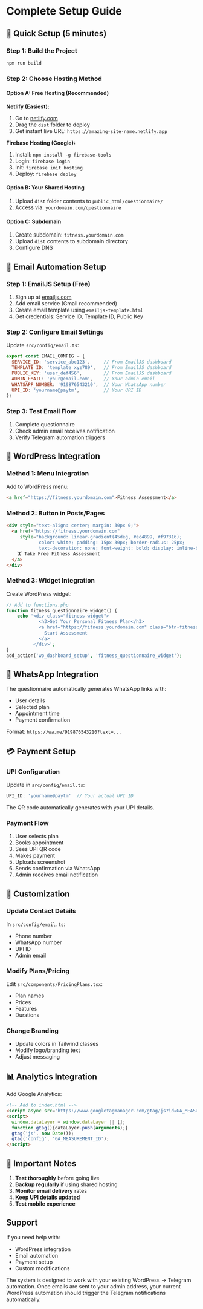 # Complete Setup Guide

## 🚀 Quick Setup (5 minutes)

### Step 1: Build the Project
```bash
npm run build
```

### Step 2: Choose Hosting Method

#### Option A: Free Hosting (Recommended)
**Netlify (Easiest):**
1. Go to [netlify.com](https://netlify.com)
2. Drag the `dist` folder to deploy
3. Get instant live URL: `https://amazing-site-name.netlify.app`

**Firebase Hosting (Google):**
1. Install: `npm install -g firebase-tools`
2. Login: `firebase login`
3. Init: `firebase init hosting`
4. Deploy: `firebase deploy`

#### Option B: Your Shared Hosting
1. Upload `dist` folder contents to `public_html/questionnaire/`
2. Access via: `yourdomain.com/questionnaire`

#### Option C: Subdomain
1. Create subdomain: `fitness.yourdomain.com`
2. Upload `dist` contents to subdomain directory
3. Configure DNS

## 📧 Email Automation Setup

### Step 1: EmailJS Setup (Free)
1. Sign up at [emailjs.com](https://emailjs.com)
2. Add email service (Gmail recommended)
3. Create email template using `emailjs-template.html`
4. Get credentials: Service ID, Template ID, Public Key

### Step 2: Configure Email Settings
Update `src/config/email.ts`:
```javascript
export const EMAIL_CONFIG = {
  SERVICE_ID: 'service_abc123',     // From EmailJS dashboard
  TEMPLATE_ID: 'template_xyz789',   // From EmailJS dashboard  
  PUBLIC_KEY: 'user_def456',        // From EmailJS dashboard
  ADMIN_EMAIL: 'your@email.com',    // Your admin email
  WHATSAPP_NUMBER: '919876543210',  // Your WhatsApp number
  UPI_ID: 'yourname@paytm',         // Your UPI ID
};
```

### Step 3: Test Email Flow
1. Complete questionnaire
2. Check admin email receives notification
3. Verify Telegram automation triggers

## 🔗 WordPress Integration

### Method 1: Menu Integration
Add to WordPress menu:
```html
<a href="https://fitness.yourdomain.com">Fitness Assessment</a>
```

### Method 2: Button in Posts/Pages
```html
<div style="text-align: center; margin: 30px 0;">
  <a href="https://fitness.yourdomain.com" 
     style="background: linear-gradient(45deg, #ec4899, #f97316); 
            color: white; padding: 15px 30px; border-radius: 25px; 
            text-decoration: none; font-weight: bold; display: inline-block;">
    🏋️ Take Free Fitness Assessment
  </a>
</div>
```

### Method 3: Widget Integration
Create WordPress widget:
```php
// Add to functions.php
function fitness_questionnaire_widget() {
    echo '<div class="fitness-widget">
            <h3>Get Your Personal Fitness Plan</h3>
            <a href="https://fitness.yourdomain.com" class="btn-fitness">
              Start Assessment
            </a>
          </div>';
}
add_action('wp_dashboard_setup', 'fitness_questionnaire_widget');
```

## 📱 WhatsApp Integration

The questionnaire automatically generates WhatsApp links with:
- User details
- Selected plan
- Appointment time
- Payment confirmation

Format: `https://wa.me/919876543210?text=...`

## 💳 Payment Setup

### UPI Configuration
Update in `src/config/email.ts`:
```javascript
UPI_ID: 'yourname@paytm'  // Your actual UPI ID
```

The QR code automatically generates with your UPI details.

### Payment Flow
1. User selects plan
2. Books appointment
3. Sees UPI QR code
4. Makes payment
5. Uploads screenshot
6. Sends confirmation via WhatsApp
7. Admin receives email notification

## 🔧 Customization

### Update Contact Details
In `src/config/email.ts`:
- Phone number
- WhatsApp number  
- UPI ID
- Admin email

### Modify Plans/Pricing
Edit `src/components/PricingPlans.tsx`:
- Plan names
- Prices
- Features
- Durations

### Change Branding
- Update colors in Tailwind classes
- Modify logo/branding text
- Adjust messaging

## 📊 Analytics Integration

Add Google Analytics:
```html
<!-- Add to index.html -->
<script async src="https://www.googletagmanager.com/gtag/js?id=GA_MEASUREMENT_ID"></script>
<script>
  window.dataLayer = window.dataLayer || [];
  function gtag(){dataLayer.push(arguments);}
  gtag('js', new Date());
  gtag('config', 'GA_MEASUREMENT_ID');
</script>
```

## 🚨 Important Notes

1. **Test thoroughly** before going live
2. **Backup regularly** if using shared hosting
3. **Monitor email delivery** rates
4. **Keep UPI details updated**
5. **Test mobile experience**

## Support

If you need help with:
- WordPress integration
- Email automation
- Payment setup
- Custom modifications

The system is designed to work with your existing WordPress → Telegram automation. Once emails are sent to your admin address, your current WordPress automation should trigger the Telegram notifications automatically.